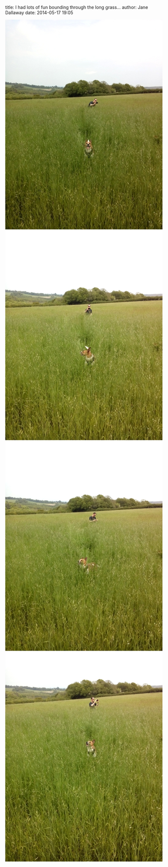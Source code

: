 
title: I had lots of fun bounding through the long grass...
author: Jane Dallaway
date: 2014-05-17 19:05

<div><a href="/media/tp_IMG_20140517_150020.jpg"><img src="/media/tp_thumb_IMG_20140517_150020.jpg" width="500" height="667"/></a></div><div><a href="/media/tp_IMG_20140517_150019.jpg"><img src="/media/tp_thumb_IMG_20140517_150019.jpg" width="500" height="667"/></a></div><div><a href="/media/tp_IMG_20140517_150015.jpg"><img src="/media/tp_thumb_IMG_20140517_150015.jpg" width="500" height="667"/></a></div><div><a href="/media/tp_IMG_20140517_150001.jpg"><img src="/media/tp_thumb_IMG_20140517_150001.jpg" width="500" height="667"/></a></div>


     
      